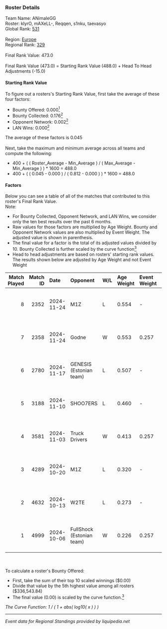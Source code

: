 ### Roster Details<br />
Team Name: ANimaleGG<br />
Roster: klyrO, mAXeLL-, Reqqen, s1nku, taevasyo<br />
Global Rank: [531](../../standings_global_2025_03_01.md)<br />
<br />
Region: [Europe]( ../../standings_europe_2025_03_01.md)<br />
Regional Rank: [329]( ../../standings_europe_2025_03_01.md)<br />
<br />
Final Rank Value:  473.0<br />
<br />
Final Rank Value (473.0) = Starting Rank Value (488.0) + Head To Head Adjustments (-15.0)<br />

#### Starting Rank Value<br />
To figure out a rosters's Starting Rank Value, first take the average of these four factors:<br />
- Bounty Offered: 0.000[<sup>1</sup>](#table2)
- Bounty Collected: 0.176[<sup>2</sup>](#table1)
- Opponent Network: 0.002[<sup>2</sup>](#table1)
- LAN Wins: 0.000[<sup>2</sup>](#table1)

The average of these factors is 0.045<br />
<br />
Next, take the maximum and minimum average across all teams and compute the following:<br />
- 400 + ( ( Roster_Average - Min_Average ) / ( Max_Average - Min_Average ) ) * 1600 = 488.0
- 400 + ( ( 0.045 - 0.000 ) / ( 0.812 - 0.000 ) ) * 1600 = 488.0


#### Factors<br />
Below you can see a table of all of the matches that contributed to this roster's Final Rank Value.<br />
Note:<br />

- For Bounty Collected, Opponent Network, and LAN Wins, we consider only the ten best results over the past 6 months.
- Raw values for those factors are multiplied by Age Weight. Bounty and Opponent Network values are also multiplied by Event Weight. The adjusted value is shown in parenthesis.
- The final value for a factor is the total of its adjusted values divided by 10. Bounty Collected is further scaled by the curve function[<sup>3</sup>](#curveFunction)
- Head to head adjustments are based on rosters' starting rank values. The results shown below are adjusted by Age Weight and not Event Weight
<span id="table1"></span><br />


| Match Played | Match ID | Date       | Opponent                  | W/L | Age Weight | Event Weight | Bounty Collected | Opponent Network | LAN Wins  | H2H Adj. | Roster                                  |
| -: | -: | :- | :- | :- | :- | :- | :- | :- | :- | -: | :- |
|            8 |     2352 | 2024-11-24 | M1Z                       | L   | 0.554      | -            | -                | -                | -         |   -10.26 | klyrO, mAXeLL-, Reqqen, s1nku, taevasyo |
|            7 |     2358 | 2024-11-24 | Godne                     | W   | 0.553      | 0.257        | 0.000 (0.000)    | 0.050 (0.007)    | 0 (0.000) |     6.86 | klyrO, mAXeLL-, Reqqen, s1nku, taevasyo |
|            6 |     2780 | 2024-11-17 | GENESIS (Estonian team)   | L   | 0.507      | -            | -                | -                | -         |    -7.25 | klyrO, mAXeLL-, Reqqen, s1nku, taevasyo |
|            5 |     3188 | 2024-11-10 | SHOO7ERS                  | L   | 0.460      | -            | -                | -                | -         |    -4.46 | klyrO, mAXeLL-, Reqqen, s1nku, taevasyo |
|            4 |     3581 | 2024-11-03 | Truck Drivers             | W   | 0.413      | 0.257        | 0.002 (0.000)    | 0.134 (0.014)    | 0 (0.000) |     8.91 | klyrO, mAXeLL-, Reqqen, s1nku, taevasyo |
|            3 |     4289 | 2024-10-20 | M1Z                       | L   | 0.320      | -            | -                | -                | -         |    -6.16 | klyrO, mAXeLL-, Reqqen, s1nku, taevasyo |
|            2 |     4632 | 2024-10-13 | W2TE                      | L   | 0.273      | -            | -                | -                | -         |    -5.37 | klyrO, mAXeLL-, Reqqen, s1nku, taevasyo |
|            1 |     4999 | 2024-10-06 | FullShock (Estonian team) | W   | 0.226      | 0.257        | 0.000 (0.000)    | 0.019 (0.001)    | 0 (0.000) |     2.70 | klyrO, mAXeLL-, Reqqen, s1nku, taevasyo |

<br />
<span id="table2"></span><br />
To calculate a roster's Bounty Offered:<br />

- First, take the sum of their top 10 scaled winnings ($0.00)
- Divide that value by the 5th highest value among all rosters ($336,543.84)
- The final value (0.00) is scaled by the curve function.[<sup>3</sup>](#curveFunction)

<span id="curveFunction"></span>_The Curve Function: 1 / ( 1 + abs( log10( x ) ) )_<br />

---
_Event data for Regional Standings provided by liquipedia.net_<br />
